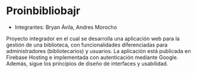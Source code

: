 # Proinbibliobajr

- Integrantes: Bryan Ávila, Andres Morocho

Proyecto integrador en el cual se desarrolla una aplicación web para la gestión de una biblioteca, con funcionalidades diferenciadas para administradores (bibliotecarios) y usuarios. La aplicación está publicada en Firebase Hosting e implementada con autenticación mediante Google. Además, sigue los principios de diseño de interfaces y usabilidad.
